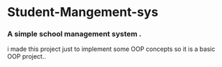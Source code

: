 # Student-Mangement-sys
### A simple school management system .
i made this project just to implement some OOP concepts so it is a basic OOP project..
